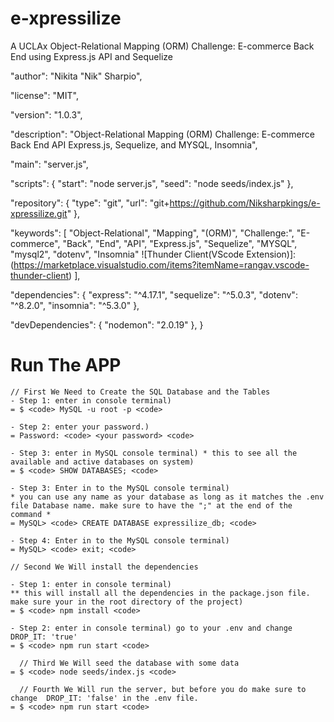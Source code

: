 # e-xpressilize
A UCLAx Object-Relational Mapping (ORM) Challenge: E-commerce Back End using Express.js API and Sequelize
  
  "author": "Nikita \"Nik\" Sharpio",
  
  "license": "MIT",
  
  "version": "1.0.3",
  
  "description": "Object-Relational Mapping (ORM) Challenge: E-commerce Back End API Express.js, Sequelize, and MYSQL, Insomnia",
  
  "main": "server.js",
  
  "scripts": {
                "start": "node server.js",
                "seed": "node seeds/index.js"
              },
  
  "repository": {
                "type": "git",
                "url": "git+https://github.com/Niksharpkings/e-xpressilize.git"
                },
  
  "keywords": [
               "Object-Relational",
               "Mapping",
               "(ORM)",
               "Challenge:",
               "E-commerce",
               "Back",
               "End",
               "API",
               "Express.js",
               "Sequelize",
               "MYSQL",
               "mysql2",
               "dotenv",
               "Insomnia"
               ![Thunder Client(VScode Extension)]:(https://marketplace.visualstudio.com/items?itemName=rangav.vscode-thunder-client)
               ],
  
  "dependencies": {
                "express": "^4.17.1",
                "sequelize": "^5.0.3",
                "dotenv": "^8.2.0",
                "insomnia": "^5.3.0"
                },
  
  "devDependencies": {
                  "nodemon": "2.0.19"
                  },
}

# Run The APP

~~~~~~~~~~~~~
// First We Need to Create the SQL Database and the Tables
- Step 1: enter in console terminal)
= $ <code> MySQL -u root -p <code>

- Step 2: enter your password.)
= Password: <code> <your password> <code>

- Step 3: enter in MySQL console terminal) * this to see all the available and active databases on system)
= $ <code> SHOW DATABASES; <code>

- Step 3: Enter in to the MySQL console terminal) 
* you can use any name as your database as long as it matches the .env file Database name. make sure to have the ";" at the end of the command *
= MySQL> <code> CREATE DATABASE expressilize_db; <code>

- Step 4: Enter in to the MySQL console terminal)
= MySQL> <code> exit; <code>

// Second We Will install the dependencies 

- Step 1: enter in console terminal) 
** this will install all the dependencies in the package.json file. make sure your in the root directory of the project)
= $ <code> npm install <code>

- Step 2: enter in console terminal) go to your .env and change DROP_IT: 'true'
= $ <code> npm run start <code>
 
  // Third We Will seed the database with some data
= $ <code> node seeds/index.js <code>

  // Fourth We Will run the server, but before you do make sure to change  DROP_IT: 'false' in the .env file.
= $ <code> npm run start <code>